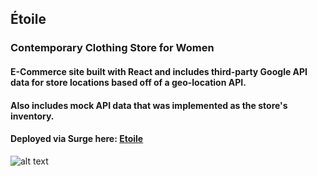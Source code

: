 ## Étoile
### Contemporary Clothing Store for Women

#### E-Commerce site built with React and includes third-party Google API data for store locations based off of a geo-location API.
#### Also includes mock API data that was implemented as the store's inventory.

#### Deployed via Surge here: [Etoile](etoile.surge.sh)

![alt text](https://media.giphy.com/media/SVBC57WQRiAM8OJbp2/giphy.gif)

